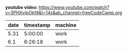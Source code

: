 **youtube video:** https://www.youtube.com/watch?v=3PHXvlpOkf4&t=14s&ab_channel=freeCodeCamp.org

| date | timestamp | machine |
| ---- | --------- | ------- |
| 5.31 | 5:00:00   | work    |
| 6.1  | 6:26:18   | work    |
